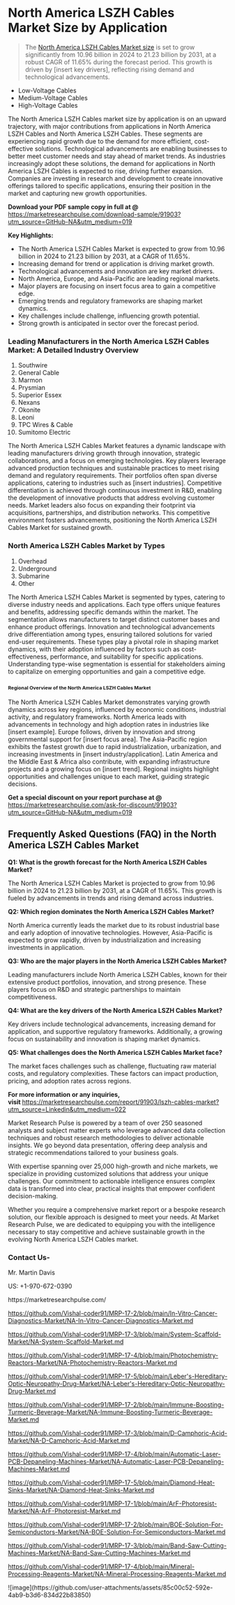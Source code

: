 <h1>North America LSZH Cables Market&nbsp;Size by Application</h1><blockquote><p>The <a href="https://marketresearchpulse.com/download-sample/91903?utm_source=GitHub-NA&amp;utm_medium=019">North America LSZH Cables Market size</a> is set to grow significantly from 10.96 billion in 2024 to 21.23 billion by 2031, at a robust CAGR of 11.65% during the forecast period. This growth is driven by [insert key drivers], reflecting rising demand and technological advancements.</p></blockquote><ul><li>Low-Voltage Cables<li> Medium-Voltage Cables<li> High-Voltage Cables</li></ul><p>The North America LSZH Cables market size by application is on an upward trajectory, with major contributions from applications in North America LSZH Cables and North America LSZH Cables. These segments are experiencing rapid growth due to the demand for more efficient, cost-effective solutions. Technological advancements are enabling businesses to better meet customer needs and stay ahead of market trends. As industries increasingly adopt these solutions, the demand for applications in North America LSZH Cables is expected to rise, driving further expansion. Companies are investing in research and development to create innovative offerings tailored to specific applications, ensuring their position in the market and capturing new growth opportunities.</p><p><strong>Download your PDF sample copy in full at @ </strong><a href="https://marketresearchpulse.com/download-sample/91903?utm_source=GitHub-NA&amp;utm_medium=019">https://marketresearchpulse.com/download-sample/91903?utm_source=GitHub-NA&amp;utm_medium=019</a></p><p><strong>Key Highlights: </strong></p><ul><li>The North America LSZH Cables Market is expected to grow from 10.96 billion in 2024 to 21.23 billion by 2031, at a CAGR of 11.65%.</li><li>Increasing demand for trend or application is driving market growth.</li><li>Technological advancements and innovation are key market drivers.</li><li>North America, Europe, and Asia-Pacific are leading regional markets.</li><li>Major players are focusing on insert focus area to gain a competitive edge.</li><li>Emerging trends and regulatory frameworks are shaping market dynamics.</li><li>Key challenges include challenge, influencing growth potential.</li><li>Strong growth is anticipated in sector over the forecast period.</li></ul><h3>Leading Manufacturers in the North America LSZH Cables Market: A Detailed Industry Overview</h3><ol><li>Southwire</li><li>General Cable</li><li>Marmon</li><li>Prysmian</li><li>Superior Essex</li><li>Nexans</li><li>Okonite</li><li>Leoni</li><li>TPC Wires & Cable</li><li>Sumitomo Electric</li></ol><div class="flex max-w-full flex-col flex-grow"><div class="min-h-8 text-message flex w-full flex-col items-end gap-2 whitespace-normal break-words [.text-message+&amp;]:mt-5" dir="auto" data-message-author-role="assistant" data-message-id="fd8432e4-4910-450d-b182-61b7bfb0a01f" data-message-model-slug="gpt-4o"><div class="flex w-full flex-col gap-1 empty:hidden first:pt-[3px]"><div class="markdown prose w-full break-words dark:prose-invert light"><p>The North America LSZH Cables Market features a dynamic landscape with leading manufacturers driving growth through innovation, strategic collaborations, and a focus on emerging technologies. Key players leverage advanced production techniques and sustainable practices to meet rising demand and regulatory requirements. Their portfolios often span diverse applications, catering to industries such as [insert industries]. Competitive differentiation is achieved through continuous investment in R&amp;D, enabling the development of innovative products that address evolving customer needs. Market leaders also focus on expanding their footprint via acquisitions, partnerships, and distribution networks. This competitive environment fosters advancements, positioning the North America LSZH Cables Market for sustained growth.</p></div></div></div></div><h3>North America LSZH Cables Market by Types</h3><ol><li>Overhead<li> Underground<li> Submarine<li> Other</li></ol><div class="flex max-w-full flex-col flex-grow"><div class="min-h-8 text-message flex w-full flex-col items-end gap-2 whitespace-normal break-words [.text-message+&amp;]:mt-5" dir="auto" data-message-author-role="assistant" data-message-id="084470be-0bb7-4664-bddf-5156b4f41249" data-message-model-slug="gpt-4o-mini"><div class="flex w-full flex-col gap-1 empty:hidden first:pt-[3px]"><div class="markdown prose w-full break-words dark:prose-invert light"><p>The North America LSZH Cables Market is segmented by types, catering to diverse industry needs and applications. Each type offers unique features and benefits, addressing specific demands within the market. The segmentation allows manufacturers to target distinct customer bases and enhance product offerings. Innovation and technological advancements drive differentiation among types, ensuring tailored solutions for varied end-user requirements. These types play a pivotal role in shaping market dynamics, with their adoption influenced by factors such as cost-effectiveness, performance, and suitability for specific applications. Understanding type-wise segmentation is essential for stakeholders aiming to capitalize on emerging opportunities and gain a competitive edge.</p></div></div></div></div><h3><span style="font-size: 11px;">Regional Overview of the North America LSZH Cables Market</span></h3><div class="flex max-w-full flex-col flex-grow"><div class="min-h-8 text-message flex w-full flex-col items-end gap-2 whitespace-normal break-words [.text-message+&amp;]:mt-5" dir="auto" data-message-author-role="assistant" data-message-id="e9038762-ce64-4e30-91c9-9bd413514231" data-message-model-slug="gpt-4o-mini"><div class="flex w-full flex-col gap-1 empty:hidden first:pt-[3px]"><div class="markdown prose w-full break-words dark:prose-invert light"><p>The North America LSZH Cables Market demonstrates varying growth dynamics across key regions, influenced by economic conditions, industrial activity, and regulatory frameworks. North America leads with advancements in technology and high adoption rates in industries like [insert example]. Europe follows, driven by innovation and strong governmental support for [insert focus area]. The Asia-Pacific region exhibits the fastest growth due to rapid industrialization, urbanization, and increasing investments in [insert industry/application]. Latin America and the Middle East &amp; Africa also contribute, with expanding infrastructure projects and a growing focus on [insert trend]. Regional insights highlight opportunities and challenges unique to each market, guiding strategic decisions.</p></div></div></div></div><p><strong>Get a special discount on your report purchase at @ </strong><a href="https://marketresearchpulse.com/ask-for-discount/91903?utm_source=GitHub-NA&amp;utm_medium=019">https://marketresearchpulse.com/ask-for-discount/91903?utm_source=GitHub-NA&amp;utm_medium=019</a></p><h2>Frequently Asked Questions (FAQ) in the North America LSZH Cables Market</h2><p><strong>Q1: What is the growth forecast for the North America LSZH Cables Market?</strong></p><p>The North America LSZH Cables Market is projected to grow from 10.96 billion in 2024 to 21.23 billion by 2031, at a CAGR of 11.65%. This growth is fueled by advancements in trends and rising demand across industries.</p><p><strong>Q2: Which region dominates the North America LSZH Cables Market?</strong></p><p>North America currently leads the market due to its robust industrial base and early adoption of innovative technologies. However, Asia-Pacific is expected to grow rapidly, driven by industrialization and increasing investments in application.</p><p><strong>Q3: Who are the major players in the North America LSZH Cables Market?</strong></p><p>Leading manufacturers include North America LSZH Cables, known for their extensive product portfolios, innovation, and strong presence. These players focus on R&amp;D and strategic partnerships to maintain competitiveness.</p><p><strong>Q4: What are the key drivers of the North America LSZH Cables Market?</strong></p><p>Key drivers include technological advancements, increasing demand for application, and supportive regulatory frameworks. Additionally, a growing focus on sustainability and innovation is shaping market dynamics.</p><p><strong>Q5: What challenges does the North America LSZH Cables Market face?</strong></p><p>The market faces challenges such as challenge, fluctuating raw material costs, and regulatory complexities. These factors can impact production, pricing, and adoption rates across regions.</p><p><strong>For more information or any inquiries, visit&nbsp;</strong><a href="https://marketresearchpulse.com/report/91903/lszh-cables-market?utm_source=Linkedin&utm_medium=022">https://marketresearchpulse.com/report/91903/lszh-cables-market?utm_source=Linkedin&utm_medium=022</a></p><p>Market Research Pulse is powered by a team of over 250 seasoned analysts and subject matter experts who leverage advanced data collection techniques and robust research methodologies to deliver actionable insights. We go beyond data presentation, offering deep analysis and strategic recommendations tailored to your business goals.</p><p>With expertise spanning over 25,000 high-growth and niche markets, we specialize in providing customized solutions that address your unique challenges. Our commitment to actionable intelligence ensures complex data is transformed into clear, practical insights that empower confident decision-making.</p><p>Whether you require a comprehensive market report or a bespoke research solution, our flexible approach is designed to meet your needs. At Market Research Pulse, we are dedicated to equipping you with the intelligence necessary to stay competitive and achieve sustainable growth in the evolving North America LSZH Cables market.</p><h3><strong>Contact Us-</strong></h3><p>Mr. Martin Davis</p><p>US: +1-970-672-0390</p><p>https://marketresearchpulse.com/</p><p><a href="https://github.com/Vishal-coder91/MRP-17-2/blob/main/In-Vitro-Cancer-Diagnostics-Market/NA-In-Vitro-Cancer-Diagnostics-Market.md">https://github.com/Vishal-coder91/MRP-17-2/blob/main/In-Vitro-Cancer-Diagnostics-Market/NA-In-Vitro-Cancer-Diagnostics-Market.md</a></p><p><a href="https://github.com/Vishal-coder91/MRP-17-3/blob/main/System-Scaffold-Market/NA-System-Scaffold-Market.md">https://github.com/Vishal-coder91/MRP-17-3/blob/main/System-Scaffold-Market/NA-System-Scaffold-Market.md</a></p><p><a href="https://github.com/Vishal-coder91/MRP-17-4/blob/main/Photochemistry-Reactors-Market/NA-Photochemistry-Reactors-Market.md">https://github.com/Vishal-coder91/MRP-17-4/blob/main/Photochemistry-Reactors-Market/NA-Photochemistry-Reactors-Market.md</a></p><p><a href="https://github.com/Vishal-coder91/MRP-17-5/blob/main/Leber's-Hereditary-Optic-Neuropathy-Drug-Market/NA-Leber's-Hereditary-Optic-Neuropathy-Drug-Market.md">https://github.com/Vishal-coder91/MRP-17-5/blob/main/Leber's-Hereditary-Optic-Neuropathy-Drug-Market/NA-Leber's-Hereditary-Optic-Neuropathy-Drug-Market.md</a></p><p><a href="https://github.com/Vishal-coder91/MRP-17-2/blob/main/Immune-Boosting-Turmeric-Beverage-Market/NA-Immune-Boosting-Turmeric-Beverage-Market.md">https://github.com/Vishal-coder91/MRP-17-2/blob/main/Immune-Boosting-Turmeric-Beverage-Market/NA-Immune-Boosting-Turmeric-Beverage-Market.md</a></p><p><a href="https://github.com/Vishal-coder91/MRP-17-3/blob/main/D-Camphoric-Acid-Market/NA-D-Camphoric-Acid-Market.md">https://github.com/Vishal-coder91/MRP-17-3/blob/main/D-Camphoric-Acid-Market/NA-D-Camphoric-Acid-Market.md</a></p><p><a href="https://github.com/Vishal-coder91/MRP-17-4/blob/main/Automatic-Laser-PCB-Depaneling-Machines-Market/NA-Automatic-Laser-PCB-Depaneling-Machines-Market.md">https://github.com/Vishal-coder91/MRP-17-4/blob/main/Automatic-Laser-PCB-Depaneling-Machines-Market/NA-Automatic-Laser-PCB-Depaneling-Machines-Market.md</a></p><p><a href="https://github.com/Vishal-coder91/MRP-17-5/blob/main/Diamond-Heat-Sinks-Market/NA-Diamond-Heat-Sinks-Market.md">https://github.com/Vishal-coder91/MRP-17-5/blob/main/Diamond-Heat-Sinks-Market/NA-Diamond-Heat-Sinks-Market.md</a></p><p><a href="https://github.com/Vishal-coder91/MRP-17-1/blob/main/ArF-Photoresist-Market/NA-ArF-Photoresist-Market.md">https://github.com/Vishal-coder91/MRP-17-1/blob/main/ArF-Photoresist-Market/NA-ArF-Photoresist-Market.md</a></p><p><a href="https://github.com/Vishal-coder91/MRP-17-2/blob/main/BOE-Solution-For-Semiconductors-Market/NA-BOE-Solution-For-Semiconductors-Market.md">https://github.com/Vishal-coder91/MRP-17-2/blob/main/BOE-Solution-For-Semiconductors-Market/NA-BOE-Solution-For-Semiconductors-Market.md</a></p><p><a href="https://github.com/Vishal-coder91/MRP-17-3/blob/main/Band-Saw-Cutting-Machines-Market/NA-Band-Saw-Cutting-Machines-Market.md">https://github.com/Vishal-coder91/MRP-17-3/blob/main/Band-Saw-Cutting-Machines-Market/NA-Band-Saw-Cutting-Machines-Market.md</a></p><p><a href="https://github.com/Vishal-coder91/MRP-17-4/blob/main/Mineral-Processing-Reagents-Market/NA-Mineral-Processing-Reagents-Market.md">https://github.com/Vishal-coder91/MRP-17-4/blob/main/Mineral-Processing-Reagents-Market/NA-Mineral-Processing-Reagents-Market.md</a></p>
![image](https://github.com/user-attachments/assets/85c00c52-592e-4ab9-b3d6-834d22b83850)
